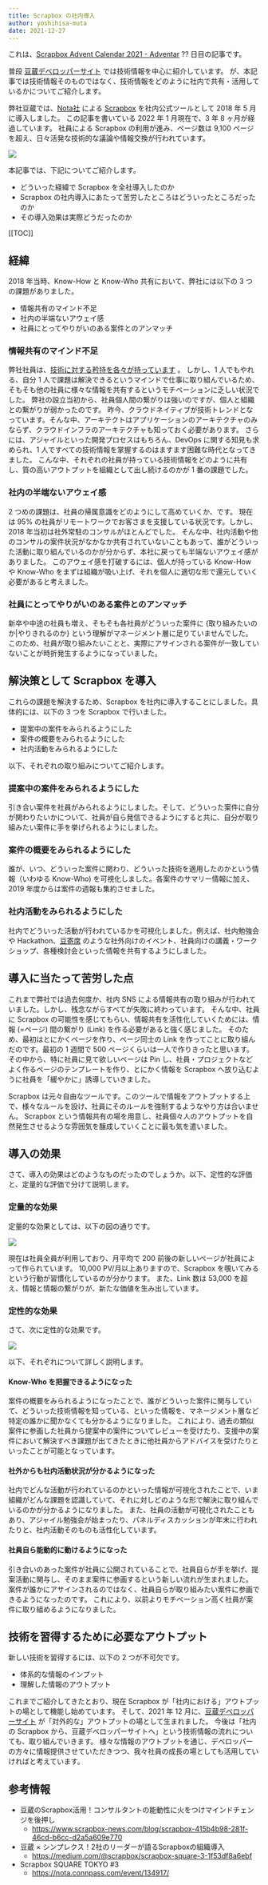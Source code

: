 ```yaml
---
title: Scrapbox の社内導入
author: yoshihisa-muta
date: 2021-12-27
---
```


これは、[Scrapbox Advent Calendar 2021 - Adventar](https://adventar.org/calendars/7106) ?? 日目の記事です。

普段 [豆蔵デベロッパーサイト](https://developer.mamezou-tech.com/) では技術情報を中心に紹介しています。
が、本記事では技術情報そのものではなく、技術情報をどのように社内で共有・活用しているかについてご紹介します。

弊社豆蔵では、[Nota社](https://notainc.com/) による [Scrapbox](https://scrapbox.io/) を社内公式ツールとして 2018 年 5 月に導入しました。
この記事を書いている 2022 年 1 月現在で、3 年 8 ヶ月が経過しています。
社員による Scrapbox の利用が進み、ページ数は 9,100 ページを超え、日々活発な技術的な議論や情報交換が行われています。

![](https://i.gyazo.com/2e2e9df7e5d9c6bb2dbfd10a503ea35e.png)

本記事では、下記についてご紹介します。

- どういった経緯で Scrapbox を全社導入したのか
- Scrapbox の社内導入にあたって苦労したところはどういったところだったのか
- その導入効果は実際どうだったのか

[[TOC]]

## 経緯

2018 年当時、Know-How と Know-Who 共有において、弊社には以下の 3 つの課題がありました。

- 情報共有のマインド不足
- 社内の半端ないアウェイ感
- 社員にとってやりがいのある案件とのアンマッチ

### 情報共有のマインド不足

弊社社員は、[技術に対する矜持を各々が持っています](https://www.mamezou.com/techinfo/otherwise/techinfo/otherwise/code-conduct-1) 。 
しかし、1 人でもやれる、自分 1 人で課題は解決できるというマインドで仕事に取り組んでいるため、そもそも他の社員に様々な情報を共有するというモチベーションに乏しい状況でした。
弊社の設立当初から、社員個人間の繋がりは強いのですが、個人と組織との繋がりが弱かったのです。
昨今、クラウドネイティブが技術トレンドとなっています。そんな中、アーキテクトはアプリケーションのアーキテクチャのみならず、クラウドインフラのアーキテクチャも知っておく必要があります。
さらには、アジャイルといった開発プロセスはもちろん、DevOps に関する知見も求められ、1 人ですべての技術情報を掌握するのはますます困難な時代となってきました。
こんな中、それぞれの社員が持っている技術情報をどのように共有し、質の高いアウトプットを組織として出し続けるのかが 1 番の課題でした。

### 社内の半端ないアウェイ感

2 つめの課題は、社員の帰属意識をどのようにして高めていくか、です。
現在は 95% の社員がリモートワークでお客さまを支援している状況です。しかし、2018 年当初は社外常駐のコンサルがほとんどでした。
そんな中、社内活動や他のコンサルの案件状況がなかなか共有されていないこともあって、誰がどういった活動に取り組んでいるのかが分からず、本社に戻っても半端ないアウェイ感がありました。
このアウェイ感を打破するには、個人が持っている Know-How や Know-Who をまずは組織が吸い上げ、それを個人に適切な形で還元していく必要があると考えました。

### 社員にとってやりがいのある案件とのアンマッチ

新卒や中途の社員も増え、そもそも各社員がどういった案件に {取り組みたいのか|やりきれるのか} という理解がマネージメント層に足りていませんでした。
このため、社員が取り組みたいことと、実際にアサインされる案件が一致していないことが時折発生するようになっていました。

## 解決策として Scrapbox を導入

これらの課題を解決するため、Scrapbox を社内に導入することにしました。具体的には、以下の 3 つを Scrapbox で行いました。

- 提案中の案件をみられるようにした
- 案件の概要をみられるようにした
- 社内活動をみられるようにした

以下、それぞれの取り組みについてご紹介します。

### 提案中の案件をみられるようにした

引き合い案件を社員がみられるようにしました。そして、どういった案件に自分が関わりたいかについて、社員が自ら発信できるようにすると共に、自分が取り組みたい案件に手を挙げられるようにしました。

### 案件の概要をみられるようにした

誰が、いつ、どういった案件に関わり、どういった技術を適用したのかという情報（いわゆる Know-Who) を可視化しました。各案件のサマリー情報に加え、2019 年度からは案件の週報も集約させました。

### 社内活動をみられるようにした

社内でどういった活動が行われているかを可視化しました。例えば、社内勉強会や Hackathon、[豆寄席](https://mamezou.connpass.com/event/) のような社外向けのイベント、社員向けの講義・ワークショップ、各種検討会といった情報を共有するようにしました。

## 導入に当たって苦労した点

これまで弊社では過去何度か、社内 SNS による情報共有の取り組みが行われていました。しかし、残念ながらすべてが失敗に終わっています。
そんな中、社員に Scrapbox の可能性を感じてもらい、情報共有を活性化していくためには、情報 (=ページ) 間の繋がり (Link) を作る必要があると強く感じました。
そのため、最初はとにかくページを作り、ページ同士の Link を作ってことに取り組んだのです。最初の 1 週間で 500 ページくらいは一人で作りきったと思います。
その中から、特に社員に見て欲しいページは Pin し、社員・プロジェクトなどよく作るページのテンプレートを作り、とにかく情報を Scrapbox へ放り込むように社員を「緩やかに」誘導していきました。

Scrapbox は元々自由なツールです。このツールで情報をアウトプットする上で、様々なルールを設け、社員にそのルールを強制するようなやり方は合いません。
Scrapbox という情報共有の場を用意し、社員個々人のアウトプットを自然発生させるような雰囲気を醸成していくことに最も気を遣いました。

## 導入の効果

さて、導入の効果はどのようなものだったのでしょうか。以下、定性的な評価と、定量的な評価で分けて説明します。

### 定量的な効果

定量的な効果としては、以下の図の通りです。

![](https://i.gyazo.com/ce26ed9f558b5bc892f5ae606b61a29b.png)

現在は社員全員が利用しており、月平均で 200 前後の新しいページが社員によって作られています。
10,000 PV/月以上ありますので、Scrapbox を覗いてみるという行動が習慣化しているのが分かります。
また、Link 数は 53,000 を超え、情報と情報の繋がりが、新たな価値を生み出しています。

### 定性的な効果

さて、次に定性的な効果です。

![](https://i.gyazo.com/9caa83801fb46cc5ea9e02bd3201e3b0.png)

以下、それぞれについて詳しく説明します。

#### Know-Who を把握できるようになった

案件の概要をみられるようになったことで、誰がどういった案件に関与していて、どういった技術情報を知っている、といった情報を、マネージメント層など特定の誰かに聞かなくても分かるようになりました。
これにより、過去の類似案件に参画した社員から提案中の案件についてレビューを受けたり、支援中の案件において解決すべき課題が出てきたときに他社員からアドバイスを受けたりといったことが可能となっています。

#### 社外からも社内活動状況が分かるようになった

社内でどんな活動が行われているのかといった情報が可視化されたことで、いま組織がどんな課題を認識していて、それに対しどのような形で解決に取り組んでいるのかが分かるようになりました。
また、社員の活動が可視化されたこともあり、アジャイル勉強会が始まったり、パネルディスカッションが年末に行われたりと、社内活動そのものも活性化しています。

#### 社員自ら能動的に動けるようになった

引き合いのあった案件が社員に公開されていることで、社員自らが手を挙げ、提案活動に関与し、そのまま案件に参画するという新しい流れが生まれました。
案件が誰かにアサインされるのではなく、社員自らが取り組みたい案件に参画できるようになったのです。
これにより、以前よりモチベーション高く社員が案件に取り組めるようになりました。

## 技術を習得するために必要なアウトプット

新しい技術を習得するには、以下の 2 つが不可欠です。

- 体系的な情報のインプット
- 理解した情報のアウトプット

これまでご紹介してきたとおり、現在 Scrapbox が「社内における」アウトプットの場として機能し始めています。
そして、2021 年 12 月に、[豆蔵デベロッパーサイト](https://developer.mamezou-tech.com/) が「対外的な」アウトプットの場として生まれました。
今後は「社内の Scrapbox から、豆蔵デベロッパーサイトへ」という技術情報の流れについても、取り組んでいきます。
様々な情報のアウトプットを通じ、デベロッパーの方々に情報提供させていただきつつ、我々社員の成長の場としても活用していければと考えています。

## 参考情報

- 豆蔵のScrapbox活用！コンサルタントの能動性に火をつけマインドチェンジを後押し
  - https://www.scrapbox-news.com/blog/scrapbox-415b4b98-281f-46cd-b6cc-d2a5a609e770
- 豆蔵 × シンプレクス！2社のリーダーが語るScrapboxの組織導入
  - https://medium.com/@scrapbox/scrapbox-square-3-1f53df8a6ebf
- Scrapbox SQUARE TOKYO #3
  - https://nota.connpass.com/event/134917/